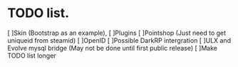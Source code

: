 TODO list.
============
[ ]Skin (Bootstrap as an example),
[ ]Plugins
[ ]Pointshop (Just need to get uniqueid from steamid)
[ ]OpenID
[ ]Possible DarkRP intergration
[ ]ULX and Evolve mysql bridge (May not be done until first public release)
[ ]Make TODO list longer
